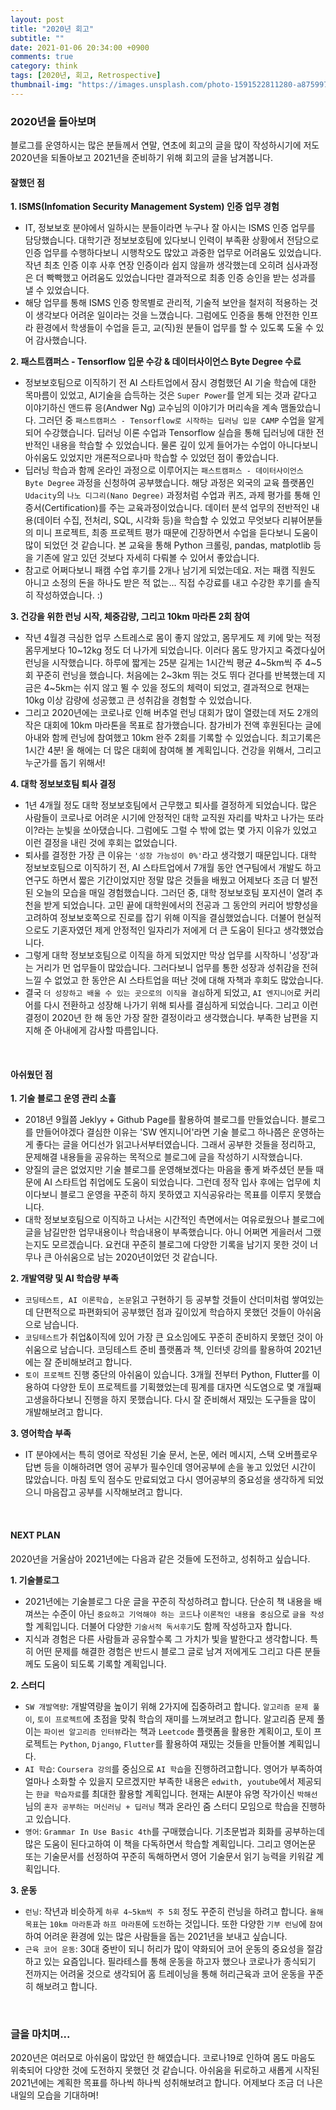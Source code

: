 ```yaml
---
layout: post
title: "2020년 회고"
subtitle: ""
date: 2021-01-06 20:34:00 +0900
comments: true
category: think
tags: [2020년, 회고, Retrospective]
thumbnail-img: "https://images.unsplash.com/photo-1591522811280-a8759970b03f?ixid=MXwxMjA3fDB8MHxwaG90by1wYWdlfHx8fGVufDB8fHw%3D&ixlib=rb-1.2.1&auto=format&fit=crop&w=1350&q=80"
---
```


### 2020년을 돌아보며
블로그를 운영하시는 많은 분들께서 연말, 연초에 회고의 글을 많이 작성하시기에 저도 2020년을 되돌아보고 2021년을 준비하기 위해 회고의 글을 남겨봅니다.
<br>

#### **잘했던 점**

**1. ISMS(Infomation Security Management System) 인증 업무 경험**
  - IT, 정보보호 분야에서 일하시는 분들이라면 누구나 잘 아시는 ISMS 인증 업무를 담당했습니다. 대학기관 정보보호팀에 있다보니 인력이 부족환 상황에서 전담으로 인증 업무를 수행하다보니 시행착오도 많았고 과중한 업무로 어려움도 있었습니다. 작년 최초 인증 이후 사후 연장 인증이라 쉽지 않을까 생각했는데 오히려 심사과정은 더 빡빡했고 어려움도 있었습니다만 결과적으로 최종 인증 승인을 받는 성과를 낼 수 있었습니다. 
  - 해당 업무를 통해 ISMS 인증 항목별로 관리적, 기술적 보안을 철저히 적용하는 것이 생각보다 어려운 일이라는 것을 느꼈습니다. 그럼에도 인증을 통해 안전한 인프라 환경에서 학생들이 수업을 듣고, 교(직)원 분들이 업무를 할 수 있도록 도울 수 있어 감사했습니다.<br>

**2. 패스트캠퍼스 - Tensorflow 입문 수강 & 데이터사이언스 Byte Degree 수료**
  - 정보보호팀으로 이직하기 전 AI 스타트업에서 잠시 경험했던 AI 기술 학습에 대한 목마름이 있었고, AI기술을 습득하는 것은 `Super Power`를 얻게 되는 것과 같다고 이야기하신 앤드류 응(Andwer Ng) 교수님의 이야기가 머리속을 계속 맴돌았습니다. 그러던 중 `패스트캠퍼스 - Tensorflow로 시작하는 딥러닝 입문 CAMP` 수업을 알게되어 수강했습니다. 딥러닝 이론 수업과 Tensorflow 실습을 통해 딥러닝에 대한 전반적인 내용을 학습할 수 있었습니다. 물론 깊이 있게 들어가는 수업이 아니다보니 아쉬움도 있었지만 개론적으로나마 학습할 수 있었던 점이 좋았습니다.
  - 딥러닝 학습과 함께 온라인 과정으로 이루어지는 `패스트캠퍼스 - 데이터사이언스 Byte Degree` 과정을 신청하여 공부했습니다. 해당 과정은 외국의 교육 플랫폼인 `Udacity`의 `나노 디그리(Nano Degree)` 과정처럼 수업과 퀴즈, 과제 평가를 통해 인증서(Certification)를 주는 교육과정이었습니다. 데이터 분석 업무의 전반적인 내용(데이터 수집, 전처리, SQL, 시각화 등)을 학습할 수 있었고 무엇보다 리뷰어분들의 미니 프로젝트, 최종 프로젝트 평가 때문에 긴장하면서 수업을 듣다보니 도움이 많이 되었던 것 같습니다. 본 교육을 통해 Python 크롤링, pandas, matplotlib 등을 기존에 알고 있던 것보다 자세히 다뤄볼 수 있어서 좋았습니다.
  - 참고로 어쩌다보니 패캠 수업 후기를 2개나 남기게 되었는데요. 저는 패캠 직원도 아니고 소정의 돈을 하나도 받은 적 없는... 직접 수강료를 내고 수강한 후기를 솔직히 작성하였습니다. :)<br>

**3. 건강을 위한 런닝 시작, 체중감량, 그리고 10km 마라톤 2회 참여**
  - 작년 4월경 극심한 업무 스트레스로 몸이 좋지 않았고, 몸무게도 제 키에 맞는 적정 몸무게보다 10~12kg 정도 더 나가게 되었습니다. 이러다 몸도 망가지고 죽겠다싶어 런닝을 시작했습니다. 하루에 짧게는 25분 길게는 1시간씩 평균 4~5km씩 주 4~5회 꾸준히 런닝을 했습니다. 처음에는 2~3km 뛰는 것도 뛰다 걷다를 반복했는데 지금은 4~5km는 쉬지 않고 뛸 수 있을 정도의 체력이 되었고, 결과적으로 현재는 10kg 이상 감량에 성공했고 큰 성취감을 경험할 수 있었습니다.
  - 그리고 2020년에는 코로나로 인해 버추얼 런닝 대회가 많이 열렸는데 저도 2개의 작은 대회에 10km 마라톤을 목표로 참가했습니다. 참가비가 전액 후원된다는 글에 아내와 함께 런닝에 참여했고 10km 완주 2회를 기록할 수 있었습니다. 최고기록은 1시간 4분! 올 해에는 더 많은 대회에 참여해 볼 계획입니다. 건강을 위해서, 그리고 누군가를 돕기 위해서!<br>

**4. 대학 정보보호팀 퇴사 결정**
  - 1년 4개월 정도 대학 정보보호팀에서 근무했고 퇴사를 결정하게 되었습니다. 많은 사람들이 코로나로 어려운 시기에 안정적인 대학 교직원 자리를 박차고 나가는 또라이?라는 눈빛을 쏘아댔습니다. 그럼에도 그럴 수 밖에 없는 몇 가지 이유가 있었고 이런 결정을 내린 것에 후회는 없었습니다.
  - 퇴사를 결정한 가장 큰 이유는 `'성장 가능성이 0%'`라고 생각했기 때문입니다. 대학 정보보호팀으로 이직하기 전, AI 스타트업에서 7개월 동안 연구팀에서 개발도 하고 연구도 하면서 짧은 기간이었지만 정말 많은 것들을 배웠고 어제보다 조금 더 발전된 오늘의 모습을 매일 경험했습니다. 그러던 중, 대학 정보보호팀 포지션이 열려 추천을 받게 되었습니다. 고민 끝에 대학원에서의 전공과 그 동안의 커리어 방향성을 고려하여 정보보호쪽으로 진로를 잡기 위해 이직을 결심했었습니다. 더불어 현실적으로도 기혼자였던 제게 안정적인 일자리가 저에게 더 큰 도움이 된다고 생각했었습니다. 
  - 그렇게 대학 정보보호팀으로 이직을 하게 되었지만 막상 업무를 시작하니 '성장'과는 거리가 먼 업무들이 많았습니다. 그러다보니 업무를 통한 성장과 성취감을 전혀 느낄 수 없었고 한 동안은 AI 스타트업을 떠난 것에 대해 자책과 후회도 많았습니다.
  - 결국 `더 성장하고 배울 수 있는 곳으로의 이직을 결심`하게 되었고, `AI 엔지니어`로 커리어를 다시 전환하고 성장해 나가기 위해 퇴사를 결심하게 되었습니다. 그리고 이런 결정이 2020년 한 해 동안 가장 잘한 결정이라고 생각했습니다. 부족한 남편을 지지해 준 아내에게 감사할 따름입니다.<br>

<br>

#### **아쉬웠던 점**

**1. 기술 블로그 운영 관리 소흘**
  - 2018년 9월쯤 Jeklyy + Github Page를 활용하여 블로그를 만들었습니다. 블로그를 만들어야겠다 결심한 이유는 'SW 엔지니어'라면 기술 블로그 하나쯤은 운영하는게 좋다는 글을 어디선가 읽고나서부터였습니다. 그래서 공부한 것들을 정리하고, 문제해결 내용들을 공유하는 목적으로 블로그에 글을 작성하기 시작했습니다.
  - 양질의 글은 없었지만 기술 블로그를 운영해보겠다는 마음을 좋게 봐주셨던 분들 때문에 AI 스타트업 취업에도 도움이 되었습니다. 그런데 정작 입사 후에는 업무에 치이다보니 블로그 운영을 꾸준히 하지 못하였고 지식공유라는 목표를 이루지 못했습니다.
  - 대학 정보보호팀으로 이직하고 나서는 시간적인 측면에서는 여유로웠으나 블로그에 글을 남길만한 업무내용이나 학습내용이 부족했습니다. 아니 어쩌면 게을러서 그랬는지도 모르겠습니다. 요컨대 꾸준히 블로그에 다양한 기록을 남기지 못한 것이 너무나 큰 아쉬움으로 남는 2020년이었던 것 같습니다.

**2. 개발역량 및 AI 학습량 부족**
  - `코딩테스트, AI 이론학습, 논문`읽고 구현하기 등 공부할 것들이 산더미처럼 쌓여있는데 단편적으로 파편화되어 공부했던 점과 깊이있게 학습하지 못했던 것들이 아쉬움으로 남습니다.
  - `코딩테스트`가 취업&이직에 있어 가장 큰 요소임에도 꾸준히 준비하지 못했던 것이 아쉬움으로 남습니다. 코딩테스트 준비 플랫폼과 책, 인터넷 강의를 활용하여 2021년에는 잘 준비해보려고 합니다.
  - `토이 프로젝트` 진행 중단의 아쉬움이 있습니다. 3개월 전부터 Python, Flutter를 이용하여 다양한 토이 프로젝트를 기획했었는데 핑계를 대자면 식도염으로 몇 개월째 고생을하다보니 진행을 하지 못했습니다. 다시 잘 준비해서 재밌는 도구들을 많이 개발해보려고 합니다.

**3. 영어학습 부족**
  - IT 분야에서는 특히 영어로 작성된 기술 문서, 논문, 에러 메시지, 스택 오버플로우 답변 등을 이해하려면 영어 공부가 필수인데 영어공부에 손을 놓고 있었던 시간이 많았습니다. 마침 토익 점수도 만료되었고 다시 영어공부의 중요성을 생각하게 되었으니 마음잡고 공부를 시작해보려고 합니다.

<br>

#### **NEXT PLAN**
2020년을 거울삼아 2021년에는 다음과 같은 것들에 도전하고, 성취하고 싶습니다.<br>

**1. 기술블로그**
  - 2021년에는 기술블로그 다운 글을 꾸준히 작성하려고 합니다. 단순히 책 내용을 배껴쓰는 수준이 아닌 `중요하고 기억해야 하는 코드`나 `이론적인 내용을 중심`으로 `글을 작성`할 계획입니다. 더불어 다양한 `기술서적 독서후기`도 함께 작성하고자 합니다.
  - 지식과 경험은 다른 사람들과 공유할수록 그 가치가 빛을 발한다고 생각합니다. 특히 어떤 문제를 해결한 경험은 반드시 블로그 글로 남겨 저에게도 그리고 다른 분들께도 도움이 되도록 기록할 계획입니다. 

**2. 스터디**
  - `SW 개발역량`: 개발역량을 높이기 위해 2가지에 집중하려고 합니다. `알고리즘 문제 풀이`, `토이 프로젝트`에 초점을 맞춰 학습의 재미를 느껴보려고 합니다. 알고리즘 문제 풀이는 `파이썬 알고리즘 인터뷰`라는 책과 `Leetcode` 플랫폼을 활용한 계획이고, 토이 프로젝트는 `Python`, `Django`, `Flutter`를 활용하여 재밌는 것들을 만들어볼 계획입니다.
  - `AI 학습`: `Coursera 강의`를 중심으로 `AI 학습`을 진행하려고합니다. 영어가 부족하여 얼마나 소화할 수 있을지 모르겠지만 부족한 내용은 `edwith, youtube`에서 제공되는 `한글 학습자료`를 최대한 활용할 계획입니다. 현재는 AI분야 유명 작가이신 `박해선`님의 `혼자 공부하는 머신러닝 + 딥러닝` 책과 온라인 줌 스터디 모임으로 학습을 진행하고 있습니다.
  - `영어`: `Grammar In Use Basic 4th`를 구매했습니다. 기초문법과 회화를 공부하는데 많은 도움이 된다고하여 이 책을 다독하면서 학습할 계획입니다. 그리고 영어논문 또는 기술문서를 선정하여 꾸준히 독해하면서 영어 기술문서 읽기 능력을 키워갈 계획입니다.

**3. 운동**
  - `런닝`: 작년과 비슷하게 `하루 4~5km씩 주 5회` 정도 꾸준히 런닝을 하려고 합니다. `올해 목표`는 `10km 마라톤`과 `하프 마라톤`에 `도전`하는 것입니다. 또한 다양한 `기부 런닝`에 `참여`하여 어려운 환경에 있는 많은 사람들을 돕는 2021년을 보내고 싶습니다.
  - `근육 코어 운동`: 30대 중반이 되니 허리가 많이 약화되어 코어 운동의 중요성을 절감하고 있는 요즘입니다. 필라테스를 통해 운동을 하고자 했으나 코로나가 종식되기 전까지는 어려울 것으로 생각되어 홈 트레이닝을 통해 허리근육과 코어 운동을 꾸준히 해보려고 합니다.

<br>

### **글을 마치며...**
2020년은 여러모로 아쉬움이 많았던 한 해였습니다. 코로나19로 인하여 몸도 마음도 위축되어 다양한 것에 도전하지 못했던 것 같습니다. 아쉬움을 뒤로하고 새롭게 시작된 2021년에는 계획한 목표를 하나씩 하나씩 성취해보려고 합니다. 어제보다 조금 더 나은 내일의 모습을 기대하며!